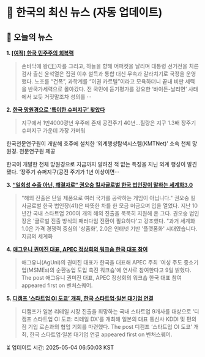 # 📢 한국의 최신 뉴스 (자동 업데이트)

## 📰 오늘의 뉴스
**1. [[여적] 한국 민주주의 회복력](https://www.khan.co.kr/article/202504041513001)**
> 손바닥에 왕(王)자를 그리고, 하늘을 향해 어퍼컷을 날리며 대통령 선거전을 치른 검사 출신 윤석열은 집권 이후 설득과 통합 대신 무속과 갈라치기로 국정을 운영했다. 노조를 “건폭”, 과학계를 “이권 카르텔”이라고 모욕하더니 끝내 비판 세력을 반국가세력으로 몰아갔다. 전 국민에 듣기평가를 강요한 ‘바이든-날리면’ 사태에서 보듯 거짓말조차 성의를 ···

**2. [한국 망원경으로 ‘특이한 슈퍼지구’ 찾았다](https://www.khan.co.kr/article/202504250300001)**
> 지구에서 1만4000광년 우주에 존재
공전주기 40년…질량은 지구 1.3배
장주기 슈퍼지구 가운데 가장 가벼워

한국천문연구원이 개발해 호주에 설치한 ‘외계행성탐색시스템(KMTNet)’ 소속 천체 망원경. 천문연구원 제공

한국이 개발한 천체 망원경으로 지금까지 알려진 적 없는 특징을 지닌 외계 행성이 발견됐다. ‘장주기 슈퍼지구(공전 주기가 1년 이상이면···

**3. [“일회성 수출 아닌, 해결자로” 권오숭 킬사글로벌 한국 법인장이 말하는 세계화3.0](https://www.venturesquare.net/966117)**
> "해외 진출은 단일 제품으로 여러 국가를 공략하는 게임이 아닙니다." 권오숭 킬사글로벌 한국 법인장(41)은 따뜻한 차를 한 모금 머금으며 입을 열었다. 지난 10년간 국내 스타트업 200여 개의 해외 진출을 묵묵히 지원해 온 그다. 권오숭 법인장은 '글로벌 진출 방식의 패러다임 전환이 필요하다'고 강조했다. "과거 세계화 1.0은 가격 경쟁력 중심의 '상품화', 2.0은 인터넷 기반 '플랫폼화' 시대였습니다. 지금의 세계화

**4. [애그유니 권미진 대표, APEC 정상회의 워크숍 한국 대표 참여](https://www.venturesquare.net/964280)**
> 애그유니(AgUni)의 권미진 대표가 한국을 대표해 APEC 주최 '여성 주도 중소기업(MSMEs)의 순환농업 도입 촉진 워크숍'에 연사로 참여한다고 9일 밝혔다.
The post 애그유니 권미진 대표, APEC 정상회의 워크숍 한국 대표 참여 appeared first on 벤처스퀘어.

**5. [디캠프 ‘스타트업 OI 도쿄’ 개최, 한국 스타트업·일본 대기업 연결](https://www.venturesquare.net/966100)**
> 디캠프가 일본 리테일 시장 진출을 희망하는 국내 스타트업 9개사를 대상으로 ‘디캠프 스타트업 OI 도쿄: 리테일 DX’를 개최해 일본의 대표 통신사 KDDI 및 편의점 기업 로손과의 협업 기회를 마련했다.
The post 디캠프 ‘스타트업 OI 도쿄’ 개최, 한국 스타트업·일본 대기업 연결 appeared first on 벤처스퀘어.


⏳ 업데이트 시간: 2025-05-04 06:50:03 KST
